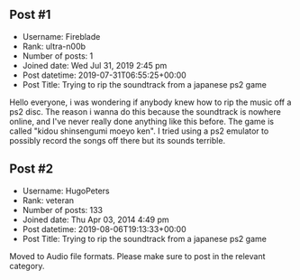 ## Post #1
- Username: Fireblade
- Rank: ultra-n00b
- Number of posts: 1
- Joined date: Wed Jul 31, 2019 2:45 pm
- Post datetime: 2019-07-31T06:55:25+00:00
- Post Title: Trying to rip the soundtrack from a japanese ps2 game

Hello everyone, i was wondering if anybody knew how to rip the music off a ps2 disc. The reason i wanna do this because the soundtrack is nowhere online, and I've never really done anything like this before. The game is called "kidou shinsengumi moeyo ken". I tried using a ps2 emulator to possibly record the songs off there but its sounds terrible.
## Post #2
- Username: HugoPeters
- Rank: veteran
- Number of posts: 133
- Joined date: Thu Apr 03, 2014 4:49 pm
- Post datetime: 2019-08-06T19:13:33+00:00
- Post Title: Trying to rip the soundtrack from a japanese ps2 game

Moved to Audio file formats.
Please make sure to post in the relevant category.
